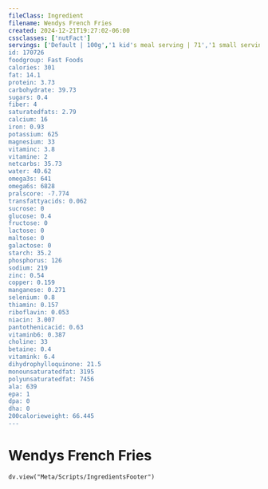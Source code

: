 ```yaml
---
fileClass: Ingredient
filename: Wendys French Fries
created: 2024-12-21T19:27:02-06:00
cssclasses: ['nutFact']
servings: ['Default | 100g','1 kid's meal serving | 71','1 small serving | 113','1 medium serving | 142','1 large serving | 184']
id: 170726
foodgroup: Fast Foods
calories: 301
fat: 14.1
protein: 3.73
carbohydrate: 39.73
sugars: 0.4
fiber: 4
saturatedfats: 2.79
calcium: 16
iron: 0.93
potassium: 625
magnesium: 33
vitaminc: 3.8
vitamine: 2
netcarbs: 35.73
water: 40.62
omega3s: 641
omega6s: 6828
pralscore: -7.774
transfattyacids: 0.062
sucrose: 0
glucose: 0.4
fructose: 0
lactose: 0
maltose: 0
galactose: 0
starch: 35.2
phosphorus: 126
sodium: 219
zinc: 0.54
copper: 0.159
manganese: 0.271
selenium: 0.8
thiamin: 0.157
riboflavin: 0.053
niacin: 3.007
pantothenicacid: 0.63
vitaminb6: 0.387
choline: 33
betaine: 0.4
vitamink: 6.4
dihydrophylloquinone: 21.5
monounsaturatedfat: 3195
polyunsaturatedfat: 7456
ala: 639
epa: 1
dpa: 0
dha: 0
200calorieweight: 66.445
---
```


# Wendys French Fries

```dataviewjs
dv.view("Meta/Scripts/IngredientsFooter")
```